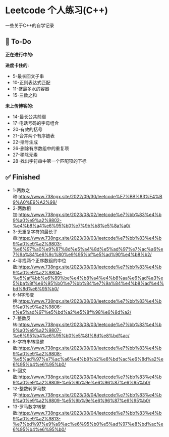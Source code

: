 # Leetcode 个人练习(C++)

一些关于C++的自学记录

## 📝 To-Do

**正在进行中的:**

**进度卡住的:**

- 5-最长回文子串
- 10-正则表达式匹配
- 11-盛最多水的容器
- 15-三数之和

**未上传博客的:**

- 14-最长公共前缀
- 17-电话号码的字母组合
- 20-有效的括号
- 21-合并两个有序链表
- 22-括号生成
- 26-删除有序数组中的重复项
- 27-移除元素
- 28-找出字符串中第一个匹配项的下标

## ✅ Finished

- 1-两数之和:https://www.738ngx.site/2022/09/30/leetcode%E7%BB%83%E4%B9%A0%E9%A2%98/
- 2-两数相加:https://www.738ngx.site/2023/08/02/leetcode%e7%bb%83%e4%b9%a0%e9%a2%9802-%e4%b8%a4%e6%95%b0%e7%9b%b8%e5%8a%a0/
- 3-无重复字符的最长子串:https://www.738ngx.site/2023/08/03/leetcode%e7%bb%83%e4%b9%a0%e9%a2%9803-%e6%97%a0%e9%87%8d%e5%a4%8d%e5%ad%97%e7%ac%a6%e7%9a%84%e6%9c%80%e9%95%bf%e5%ad%90%e4%b8%b2/
- 4-寻找两个正序数组的中位数:https://www.738ngx.site/2023/08/03/leetcode%e7%bb%83%e4%b9%a0%e9%a2%9804-%e5%af%bb%e6%89%be%e4%b8%a4%e4%b8%aa%e6%ad%a3%e5%ba%8f%e6%95%b0%e7%bb%84%e7%9a%84%e4%b8%ad%e4%bd%8d%e6%95%b0/
- 6-N字形变换:https://www.738ngx.site/2023/08/03/leetcode%e7%bb%83%e4%b9%a0%e9%a2%9806-n%e5%ad%97%e5%bd%a2%e5%8f%98%e6%8d%a2/
- 7-整数反转:https://www.738ngx.site/2023/08/03/leetcode%e7%bb%83%e4%b9%a0%e9%a2%9807-%e6%95%b4%e6%95%b0%e5%8f%8d%e8%bd%ac/
- 8-字符串转换整数:https://www.738ngx.site/2023/08/03/leetcode%e7%bb%83%e4%b9%a0%e9%a2%9808-%e5%ad%97%e7%ac%a6%e4%b8%b2%e8%bd%ac%e6%8d%a2%e6%95%b4%e6%95%b0/
- 9-回文数:https://www.738ngx.site/2023/08/04/leetcode%e7%bb%83%e4%b9%a0%e9%a2%9809-%e5%9b%9e%e6%96%87%e6%95%b0/
- 12-整数转罗马数字:https://www.738ngx.site/2023/08/04/leetcode%e7%bb%83%e4%b9%a0%e9%a2%9809-%e5%9b%9e%e6%96%87%e6%95%b0/
- 13-罗马数字转整数:https://www.738ngx.site/2023/08/04/leetcode%e7%bb%83%e4%b9%a0%e9%a2%9813-%e7%bd%97%e9%a9%ac%e6%95%b0%e5%ad%97%e8%bd%ac%e6%95%b4%e6%95%b0/